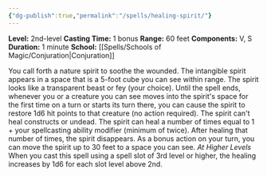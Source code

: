 ```yaml
---
{"dg-publish":true,"permalink":"/spells/healing-spirit/"}
---
```


**Level:** 2nd-level
**Casting Time:** 1 bonus
**Range:** 60 feet
**Components:** V, S
**Duration:** 1 minute
**School:** [[Spells/Schools of Magic/Conjuration\|Conjuration]]

You call forth a nature spirit to soothe the wounded. The intangible spirit appears in a space that is a 5-foot cube you can see within range. The spirit looks like a transparent beast or fey (your choice).
Until the spell ends, whenever you or a creature you can see moves into the spirit's space for the first time on a turn or starts its turn there, you can cause the spirit to restore 1d6 hit points to that creature (no action required). The spirit can't heal constructs or undead. The spirit can heal a number of times equal to 1 + your spellcasting ability modifier (minimum of twice). After healing that number of times, the spirit disappears.
As a bonus action on your turn, you can move the spirit up to 30 feet to a space you can see.
_At Higher Levels_
When you cast this spell using a spell slot of 3rd level or higher, the healing increases by 1d6 for each slot level above 2nd.